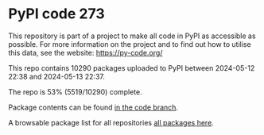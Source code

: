 # PyPI code 273

This repository is part of a project to make all code in PyPI as accessible as possible. For more information 
on the project and to find out how to utilise this data, see the website: https://py-code.org/

This repo contains 10290 packages uploaded to PyPI between 
2024-05-12 22:38 and 2024-05-13 22:37.

The repo is 53% (5519/10290) complete.

Package contents can be found [in the code branch](https://github.com/pypi-data/pypi-mirror-273/tree/code/packages).

A browsable package list for all repositories [all packages here](https://py-code.org/repositories/pypi-mirror-273).



